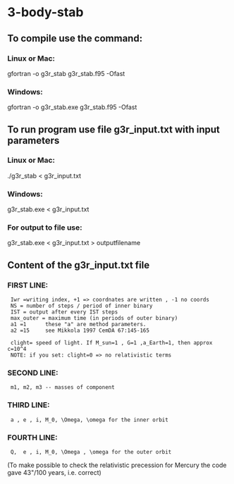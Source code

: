# 3-body-stab
## To compile use the command:

### Linux or Mac:
gfortran -o g3r_stab g3r_stab.f95 -Ofast

### Windows:
gfortran -o g3r_stab.exe g3r_stab.f95 -Ofast

## To run program use file g3r_input.txt with input parameters

### Linux or Mac:
./g3r_stab < g3r_input.txt

### Windows:
g3r_stab.exe < g3r_input.txt

### For output to file use:
g3r_stab.exe < g3r_input.txt > outputfilename

## Content of the g3r_input.txt file
### FIRST LINE:
     Iwr =writing index, +1 => coordnates are written , -1 no coords
     NS = number of steps / period of inner binary
     IST = output after every IST steps
     max_outer = maximum time (in periods of outer binary)
     a1 =1      these "a" are method parameters. 
     a2 =15     see Mikkola 1997 CemDA 67:145-165

     clight= speed of light. If M_sun=1 , G=1 ,a_Earth=1, then approx c=10^4
     NOTE: if you set: clight=0 => no relativistic terms
    
### SECOND LINE:
     m1, m2, m3 -- masses of component
     
### THIRD LINE:    
     a , e , i, M_0, \Omega, \omega for the inner orbit

### FOURTH LINE:
     Q,  e , i, M_0, \Omega , \omega for the outer orbit

(To make possible to check the relativistic precession
for Mercury the code gave 43"/100 years, i.e. correct)
